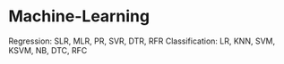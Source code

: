 # Machine-Learning
Regression: SLR, MLR, PR, SVR, DTR, RFR
Classification: LR, KNN, SVM, KSVM, NB, DTC, RFC
